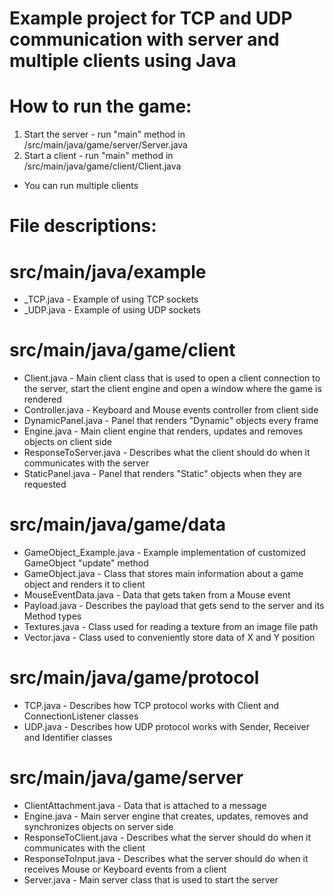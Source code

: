 # Example project for TCP and UDP communication with server and multiple clients using Java

# How to run the game:
1. Start the server - run "main" method in /src/main/java/game/server/Server.java
2. Start a client - run "main" method in /src/main/java/game/client/Client.java
* You can run multiple clients

# File descriptions:

# src/main/java/example
* _TCP.java - Example of using TCP sockets
* _UDP.java - Example of using UDP sockets

# src/main/java/game/client
* Client.java - Main client class that is used to open a client connection to the server, start the client engine and open a window where the game is rendered
* Controller.java - Keyboard and Mouse events controller from client side
* DynamicPanel.java - Panel that renders "Dynamic" objects every frame
* Engine.java - Main client engine that renders, updates and removes objects on client side 
* ResponseToServer.java - Describes what the client should do when it communicates with the server
* StaticPanel.java - Panel that renders "Static" objects when they are requested

# src/main/java/game/data
* GameObject_Example.java - Example implementation of customized GameObject "update" method
* GameObject.java - Class that stores main information about a game object and renders it to client 
* MouseEventData.java - Data that gets taken from a Mouse event
* Payload.java - Describes the payload that gets send to the server and its Method types
* Textures.java - Class used for reading a texture from an image file path
* Vector.java - Class used to conveniently store data of X and Y position

# src/main/java/game/protocol
* TCP.java - Describes how TCP protocol works with Client and ConnectionListener classes
* UDP.java - Describes how UDP protocol works with Sender, Receiver and Identifier classes

# src/main/java/game/server
* ClientAttachment.java - Data that is attached to a message
* Engine.java - Main server engine that creates, updates, removes and synchronizes objects on server side
* ResponseToClient.java - Describes what the server should do when it communicates with the client
* ResponseToInput.java - Describes what the server should do when it receives Mouse or Keyboard events from a client
* Server.java - Main server class that is used to start the server
